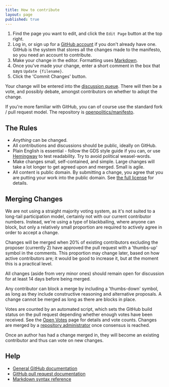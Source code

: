```yaml
---
title: How to contribute
layout: page
published: true
---
```


1. Find the page you want to edit, and click the `Edit Page` button at the top right.
2. Log in, or sign up for a [GitHub account](https://github.com/signup/free) if you don't already have one. GitHub is the system that stores all the changes made to the manifesto, so you need an account to contribute.
3. Make your change in the editor. Formatting uses [Markdown](http://en.support.wordpress.com/markdown-quick-reference/).
4. Once you've made your change, enter a short comment in the box that says `Update {filename}`.
5. Click the 'Commit Changes' button.

Your change will be entered into the [discussion queue](http://votebot.openpolitics.org.uk). There will then be a vote, and possibly debate, amongst contributors on whether to adopt the change.

If you're more familiar with GitHub, you can of course use the standard fork / pull request model. The repository is [openpolitics/manifesto](https://github.com/openpolitics/manifesto).

## The Rules

* *Anything* can be changed.
* All contributions and discussions should be public, ideally on GitHub.
* Plain English is essential - follow the GDS style guide if you can, or use [Hemingway](http://hemingwayapp.com) to test readability. Try to avoid political weasel-words.
* Make changes small, self-contained, and simple. Large changes will take a lot longer to get agreed upon and merged. Small is agile.
* All content is public domain. By submitting a change, you agree that you are putting your work into the public domain. See [the full license](license.html) for details.

## Merging Changes

We are not using a straight majority voting system, as it's not suited to a long-tail participation model, certainly not with our current contributor numbers. Instead, we're using a type of blackballing, where anyone can block, but only a relatively small proportion are required to actively agree in order to accept a change.

Changes will be merged when 20% of existing contributors excluding the proposer (currently 2) have approved the pull request with a 'thumbs-up' symbol in the comments. This proportion may change later, based on how active contributors are; it would be good to increase it, but at the moment this is a practical level.

All changes (aside from very minor ones) should remain open for discussion for at least 14 days before being merged.

Any contributor can block a merge by including a 'thumbs-down' symbol, as long as they include constructive reasoning and alternative proposals. A change cannot be merged as long as there are blocks in place.

Votes are counted by an automated script, which sets the GitHub build status on the pull request depending whether enough votes have been received. See the [Open Votes](http://votebot.openpolitics.org.uk) page for details and vote counts. Changes are merged by a [repository administrator](https://github.com/orgs/openpolitics/members) once consensus is reached.

Once an author has had a change merged in, they will become an existing contributor and thus can vote on new changes.

## Help

* [General GitHub documentation](http://help.github.com/)
* [GitHub pull request documentation](http://help.github.com/send-pull-requests/)
* [Markdown syntax reference](http://en.support.wordpress.com/markdown-quick-reference/)
